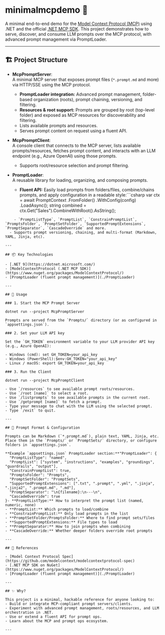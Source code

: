 ﻿# minimalmcpdemo 🚀

A minimal end-to-end demo for the [Model Context Protocol (MCP)](https://github.com/modelcontext/modelcontextprotocol-spec) using .NET and the official [.NET MCP SDK](https://www.nuget.org/packages/ModelContextProtocol/). This project demonstrates how to serve, discover, and consume LLM prompts over the MCP protocol, with advanced prompt management via PromptLoader.

---

## 🏗️ Project Structure

- **McpPromptServer**:  
  A minimal MCP server that exposes prompt files (`*.prompt.md` and more) via HTTP/SSE using the MCP protocol.  
  - **PromptLoader integration:** Advanced prompt management, folder-based organization (roots), prompt chaining, versioning, and filtering.
  - **Resources & root support:** Prompts are grouped by root (top-level folder) and exposed as MCP resources for discoverability and filtering.
  - Lists available prompts and resources.
  - Serves prompt content on request using a fluent API.

- **McpPromptClient**:  
  A console client that connects to the MCP server, lists available prompts/resources, fetches prompt content, and interacts with an LLM endpoint (e.g., Azure OpenAI) using those prompts.  
  - Supports root/resource selection and prompt filtering.

- **PromptLoader**:  
  A reusable library for loading, organizing, and composing prompts.  
  - **Fluent API:** Easily load prompts from folders/files, combine/chains prompts, and apply configuration in a readable style:```csharp
var ctx = await PromptContext
    .FromFolder()
    .WithConfig(config)
    .LoadAsync();
string combined = ctx.Get("Sales").CombineWithRoot().AsString();
```  - **Configurable via appsettings.json:**
    - `PromptListType`, `PromptList`, `ConstrainPromptList`, `PromptsFolder`, `PromptSetFolder`, `SupportedPromptExtensions`, `PromptSeparator`, `CascadeOverride` and more.
  - Supports prompt versioning, chaining, and multi-format (Markdown, YAML, Jinja, etc).

---

## 📦 Key Technologies

- [.NET 9](https://dotnet.microsoft.com/)
- [ModelContextProtocol (.NET MCP SDK)](https://www.nuget.org/packages/ModelContextProtocol/)
- [PromptLoader (fluent prompt management)](./PromptLoader)

---

## 📝 Usage

### 1. Start the MCP Prompt Server

dotnet run --project McpPromptServer

Prompts are served from the `Prompts/` directory (or as configured in `appsettings.json`).

### 2. Set your LLM API key

Set the `GH_TOKEN` environment variable to your LLM provider API key (e.g., Azure OpenAI):

- Windows (cmd): set GH_TOKEN=your_api_key
- Windows (PowerShell):$env:GH_TOKEN="your_api_key"
- Linux / macOS: export GH_TOKEN=your_api_key

### 3. Run the Client

dotnet run --project McpPromptClient

- Use `/resources` to see available prompt roots/resources.
- Use `/root [name]` to select a root.
- Use `/listprompts` to see available prompts in the current root.
- Use `/getprompt [name]` to fetch a prompt.
- Type your message to chat with the LLM using the selected prompt.
- Type `/exit` to quit.

---

## 📂 Prompt Format & Configuration

Prompts can be Markdown (`*.prompt.md`), plain text, YAML, Jinja, etc. Place them in the `Prompts/` or `PromptSets/` directory, or configure folders in `appsettings.json`.

**Example `appsettings.json` PromptLoader section:**"PromptLoader": {
  "PromptListType": "named",
  "PromptList": ["system", "instructions", "examples", "groundings", "guardrails", "output"],
  "ConstrainPromptList": true,
  "PromptsFolder": "Prompts",
  "PromptSetFolder": "PromptSets",
  "SupportedPromptExtensions": [".txt", ".prompt", ".yml", ".jinja", ".jinja2", ".prompt.md", ".md"],
  "PromptSeparator": "\n{filename}:\n---\n",
  "CascadeOverride": true
}- **PromptListType:** How to interpret the prompt list (named, numeric, none)
- **PromptList:** Which prompts to load/combine
- **ConstrainPromptList:** Only load prompts in the list
- **PromptSetFolder/PromptsFolder:** Where to find prompt sets/files
- **SupportedPromptExtensions:** File types to load
- **PromptSeparator:** How to join prompts when combining
- **CascadeOverride:** Whether deeper folders override root prompts

---

## 🤝 References

- [Model Context Protocol Spec](https://github.com/modelcontext/modelcontextprotocol-spec)
- [.NET MCP SDK on NuGet](https://www.nuget.org/packages/ModelContextProtocol/)
- [PromptLoader (fluent prompt management)](./PromptLoader)

---

## ✨ Why?

This project is a minimal, hackable reference for anyone looking to:
- Build or integrate MCP-compliant prompt servers/clients.
- Experiment with advanced prompt management, roots/resources, and LLM orchestration in .NET.
- Use or extend a fluent API for prompt ops.
- Learn about the MCP and prompt ops ecosystem.

---

